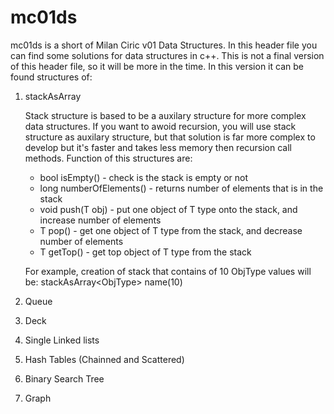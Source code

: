 # mc01ds

mc01ds is a short of Milan Ciric v01 Data Structures. In this header file you can find some solutions for data structures in c++. 
This is not a final version of this header file, so it will be more in the time. In this version it can be found structures of:

1. stackAsArray

    Stack structure is based to be a auxilary structure for more complex data structures. If you want to awoid recursion, you will
    use stack structure as auxilary structure, but that solution is far more complex to develop but it's faster and takes less memory
    then recursion call methods. Function of this structures are:

    - bool isEmpty()            - check is the stack is empty or not
    - long numberOfElements()   - returns number of elements that is in the stack
    - void push(T obj)          - put one object of T type onto the stack, and increase number of elements
    - T pop()                   - get one object of T type from the stack, and decrease number of elements
    - T getTop()                - get top object of T type from the stack

    For example, creation of stack that contains of 10 ObjType values will be:   stackAsArray\<ObjType\> name(10)
    
2. Queue
3. Deck
4. Single Linked lists
5. Hash Tables (Chainned and Scattered)
6. Binary Search Tree
7. Graph



